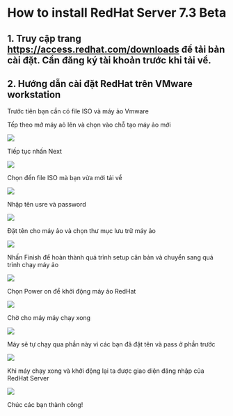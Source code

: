 # How to install RedHat Server 7.3 Beta

## 1. Truy cập trang https://access.redhat.com/downloads để tải bản cài đặt. Cần đăng ký tài khoản trước khi tải về.

## 2. Hướng dẫn cài đặt RedHat trên VMware workstation

Trước tiên bạn cần có file ISO và máy ảo Vmware 

Tếp theo mở máy aỏ lên và chọn vào chỗ tạo máy ảo mới 

<img src="https://i.imgur.com/UA3QGRe.png">

Tiếp tục nhấn Next

<img src="https://i.imgur.com/K2Lxyn7.png">

Chọn đến file ISO mà bạn vừa mới tải về

<img src="https://i.imgur.com/FtvXfua.png">

Nhập tên usre và password

<img src="https://i.imgur.com/O3BbPM1.png">

Đặt tên cho máy ảo và chọn thư mục lưu trữ máy ảo

<img src="https://i.imgur.com/F7uukG5.png">

Nhấn Finish để hoàn thành quá trình setup căn bản và chuyển sang quá trình chạy máy ảo

<img src="https://i.imgur.com/w8EbiIO.png">

Chọn Power on để khởi động máy ảo RedHat

<img src="https://i.imgur.com/miRYSoP.png">

Chờ cho máy máy chạy xong

<img src="https://i.imgur.com/tmMSaVc.png">

Máy sẽ tự chạy qua phần này vì các bạn đã đặt tên và pass ở phần trước 

<img src="https://i.imgur.com/dTUpTRm.png">

Khi máy chạy xong và khởi động lại ta được giao diện đăng nhập của RedHat Server

<img src="https://i.imgur.com/iGppYL7.png">

Chúc các bạn thành công!
